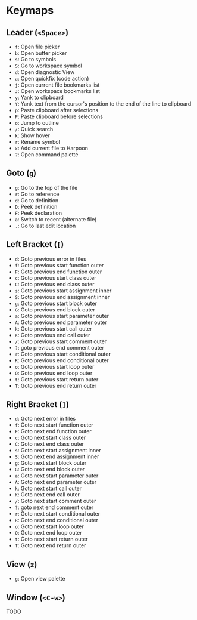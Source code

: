 # Keymaps

## Leader (`<Space>`)

- `f`: Open file picker
- `b`: Open buffer picker
- `s`: Go to symbols
- `S`: Go to workspace symbol
- `d`: Open diagnostic View
- `a`: Open quickfix (code action)
- `j`: Open current file bookmarks list
- `J`: Open workspace bookmarks list
- `y`: Yank to clipboard
- `Y`: Yank text from the cursor's position to the end of the line to clipboard
- `p`: Paste clipboard after selections
- `P`: Paste clipboard before selections
- `o`: Jump to outline
- `/`: Quick search
- `k`: Show hover
- `r`: Rename symbol
- `x`: Add current file to Harpoon
- `?`: Open command palette

## Goto (`g`)

- `g`: Go to the top of the file
- `r`: Go to reference
- `d`: Go to definition
- `D`: Peek definition
- `F`: Peek declaration
- `a`: Switch to recent (alternate file)
- `.`: Go to last edit location

## Left Bracket (`[`)

- `d`: Goto previous error in files
- `f`: Goto previous start function outer
- `F`: Goto previous end function outer
- `c`: Goto previous start class outer
- `C`: Goto previous end class outer
- `s`: Goto previous start assignment inner
- `S`: Goto previous end assignment inner
- `g`: Goto previous start block outer
- `G`: Goto previous end block outer
- `a`: Goto previous start parameter outer
- `A`: Goto previous end parameter outer
- `k`: Goto previous start call outer
- `K`: Goto previous end call outer
- `/`: Goto previous start comment outer
- `?`: goto previous end comment outer
- `r`: Goto previous start conditional outer
- `R`: Goto previous end conditional outer
- `o`: Goto previous start loop outer
- `O`: Goto previous end loop outer
- `t`: Goto previous start return outer
- `T`: Goto previous end return outer

## Right Bracket (`]`)

- `d`: Goto next error in files
- `f`: Goto next start function outer
- `F`: Goto next end function outer
- `c`: Goto next start class outer
- `C`: Goto next end class outer
- `s`: Goto next start assignment inner
- `S`: Goto next end assignment inner
- `g`: Goto next start block outer
- `G`: Goto next end block outer
- `a`: Goto next start parameter outer
- `A`: Goto next end parameter outer
- `k`: Goto next start call outer
- `K`: Goto next end call outer
- `/`: Goto next start comment outer
- `?`: goto next end comment outer
- `r`: Goto next start conditional outer
- `R`: Goto next end conditional outer
- `o`: Goto next start loop outer
- `O`: Goto next end loop outer
- `t`: Goto next start return outer
- `T`: Goto next end return outer

## View (`z`)

- `g`: Open view palette

## Window (`<C-w>`)

TODO
